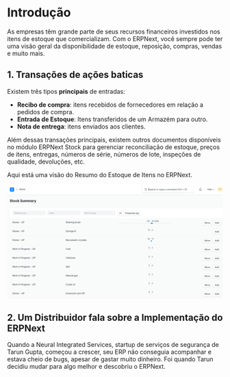 # Introdução



As empresas têm grande parte de seus recursos financeiros investidos nos itens de estoque que comercializam. Com o ERPNext, você sempre pode ter uma visão geral da disponibilidade de estoque, reposição, compras, vendas e muito mais.


## 1. Transações de ações baticas


Existem três tipos **principais** de entradas:


* **Recibo de compra**: itens recebidos de fornecedores em relação a pedidos de compra.
* **Entrada de Estoque**: Itens transferidos de um Armazém para outro.
* **Nota de entrega**: itens enviados aos clientes.


Além dessas transações principais, existem outros documentos disponíveis no módulo ERPNext Stock para gerenciar reconciliação de estoque, preços de itens, entregas, números de série, números de lote, inspeções de qualidade, devoluções, etc.


Aqui está uma visão do Resumo do Estoque de Itens no ERPNext.


![ERPNext Stock](/files/stock-hero.png)


## 2. Um Distribuidor fala sobre a Implementação do ERPNext


Quando a Neural Integrated Services, startup de serviços de segurança de Tarun Gupta, começou a crescer, seu ERP não conseguia acompanhar e estava cheio de bugs, apesar de gastar muito dinheiro. Foi quando Tarun decidiu mudar para algo melhor e descobriu o ERPNext.










